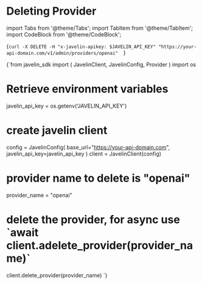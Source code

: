 # Deleting Provider
import Tabs from '@theme/Tabs';
import TabItem from '@theme/TabItem';
import CodeBlock from '@theme/CodeBlock';

<Tabs>
<TabItem value="shell" label="Using the API:">

<CodeBlock
  language="python">
  {`
curl -X DELETE -H "x-javelin-apikey: $JAVELIN_API_KEY" "https://your-api-domain.com/v1/admin/providers/openai"  
`}
</CodeBlock>

</TabItem>

<TabItem value="py" label="In Python:">

<CodeBlock
  language="python"
  title="Javelin Delete Provider Example"
  showLineNumbers>
  {`from javelin_sdk import (
    JavelinClient,
    JavelinConfig,
    Provider
)
import os
 
# Retrieve environment variables
javelin_api_key = os.getenv('JAVELIN_API_KEY')

# create javelin client
config = JavelinConfig(
    base_url="https://your-api-domain.com",
    javelin_api_key=javelin_api_key
)
client = JavelinClient(config)

# provider name to delete is "openai"
provider_name = "openai"

# delete the provider, for async use \`await client.adelete_provider(provider_name)\`
client.delete_provider(provider_name) 
`}
</CodeBlock>


</TabItem>

</Tabs>

